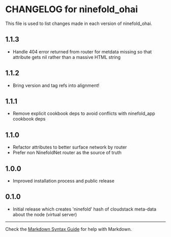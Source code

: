 # CHANGELOG for ninefold\_ohai

This file is used to list changes made in each version of ninefold\_ohai.

## 1.1.3

* Handle 404 error returned from router for metdata missing so that
  attribute gets nil rather than a massive HTML string

## 1.1.2

* Bring version and tag refs into alignment!

## 1.1.1

* Remove explicit cookbook deps to avoid conflicts with ninefold\_app cookbook deps

## 1.1.0

* Refactor attributes to better surface network by router
* Prefer non NinefoldNet router as the source of truth

## 1.0.0

* Improved installation process and public release

## 0.1.0

* Initial release which creates 'ninefold' hash of cloudstack meta-data about the node (virtual server)

- - -
Check the [Markdown Syntax Guide](http://daringfireball.net/projects/markdown/syntax) for help with Markdown.
